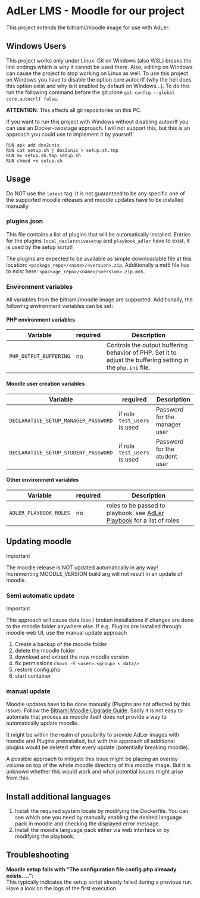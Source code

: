 # AdLer LMS - Moodle for our project

This project extends the bitnami/moodle image for use with AdLer.

## Windows Users

This project works only under Linux.
Git on Windows (also WSL) breaks the line endings which is why it cannot be used there.
Also, editing on Windows can cause the project to stop working on Linux as well.
To use this project on Windows you have to disable the option core.autocrlf
(why the hell does this option exist and why is it enabled by default on Windows...).
To do this run the following command before the git clone `git config --global core.autocrlf false`.

**ATTENTION**: This affects all git repositories on this PC.

If you want to run this project with Windows without disabling autocrlf you can use an Docker-twostage approach.
I will not support this, but this is an approach you could use to implement it by yourself:

```
RUN apk add dos2unix
RUN cat setup.sh | dos2unix > setup.sh.tmp
RUN mv setup.sh.tmp setup.sh
RUN chmod +x setup.sh
```

## Usage
Do NOT use the `latest` tag. It is not guaranteed to be any specific one of the supported moodle releases and moodle
updates have to be installed manually.

### plugins.json
This file contains a list of plugins that will be automatically installed. Entries for the plugins `local_declarativesetup` and `playbook_adler` have to exist, it is used by the setup script!

The plugins are expected to be available as simple downloadable file at this location: `<package_repo>/<name>/<version>.zip`. Additionally a md5 file has to exist here: `<package_repo>/<name>/<version>.zip.md5`.



### Environment variables

All variables from the bitnami/moodle image are supported. Additionally, the following environment variables can be set:

#### PHP environment variables

| Variable               | required | Description                                                                                                  |
|------------------------|----------|--------------------------------------------------------------------------------------------------------------|
| `PHP_OUTPUT_BUFFERING` | no       | Controls the output buffering behavior of PHP. Set it to adjust the buffering setting in the `php.ini` file. |

#### Moodle user creation variables

| Variable                             | required                     | Description                   |
|--------------------------------------|------------------------------|-------------------------------|
| `DECLARATIVE_SETUP_MANAGER_PASSWORD` | if role `test_users` is used | Password for the manager user |
| `DECLARATIVE_SETUP_STUDENT_PASSWORD` | if role `test_users` is used | Password for the student user |

#### Other environment variables

| Variable               | required | Description                                                                                                                           |
|------------------------|----------|---------------------------------------------------------------------------------------------------------------------------------------|
| `ADLER_PLAYBOOK_ROLES` | no       | roles to be passed to playbook, see [AdLer Playbook](https://github.com/ProjektAdLer/MoodlePlugin-playbook_adler) for a list of roles |


## Updating moodle

> [!IMPORTANT]  
> The moodle release is NOT updated automatically in any way! \
> Incrementing MOODLE_VERSION build arg will not result in an update of moodle.

### Semi automatic update

> [!IMPORTANT] 
> This approach will cause data loss / broken installations if changes are done to the moodle folder anywhere else.
> If e.g. Plugins are installed through moodle web UI, use the manual update approach

1) Create a backup of the moodle folder
2) delete the moodle folder
3) download and extract the new moodle version
4) fix permissions `chown -R <user>:<group> <_data/>`
4) restore config.php
5) start container


### manual update

Moodle updates have to be done manually (Plugins are not affected by this issue).
Follow the [Bitnami Moodle Upgrade Guide](https://docs.bitnami.com/aws/apps/moodle/administration/upgrade/).
Sadly it is not easy to automate that process as moodle itself does not provide a way to automatically update moodle.

It might be within the realm of possibility to provide AdLer images with moodle and Plugins preinstalled,
but with this approach all additional plugins would be deleted after every update (potentially breaking moodle).

A possible approach to mitigate this issue might be placing an overlay volume on top of the whole moodle directory of
this
moodle image. But it is unknown whether this would work and what potential issues might arise from this.

## Install additional languages

1) Install the required system locale by modifying the Dockerfile. You can see which one you need by manually enabling
   the desired
   language pack in moodle and checking the displayed error message.
2) Install the moodle language pack either via web interface or by modifying the playbook.

## Troubleshooting

**Moodle setup fails with "The configuration file config.php alreaady exists. ...":** \
This typically indicates the setup script already failed during a previous run. Have a look on the logs of the first
execution. 
